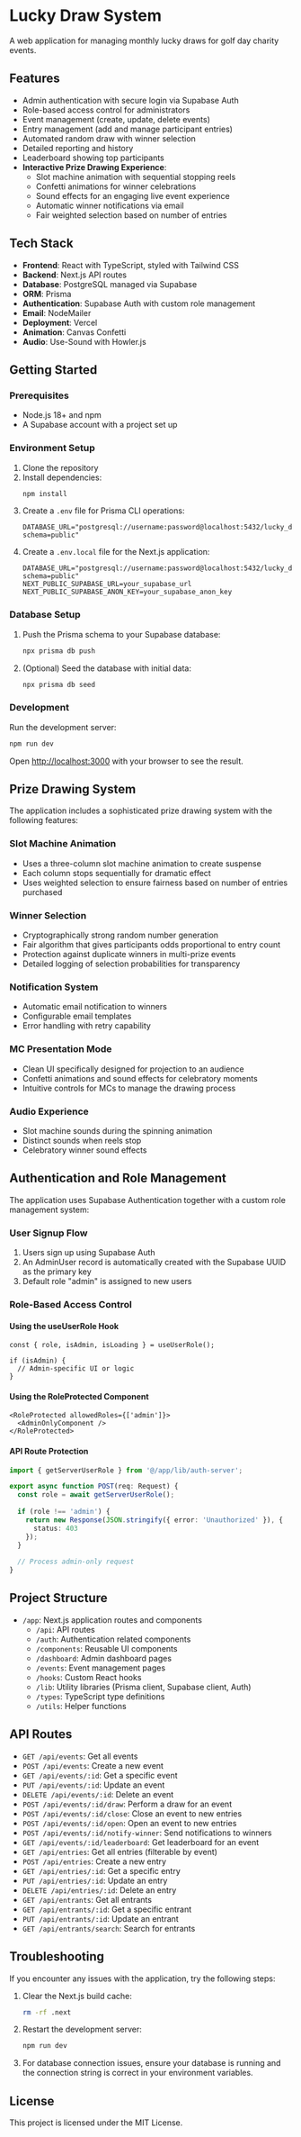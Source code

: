 # Lucky Draw System

A web application for managing monthly lucky draws for golf day charity events.

## Features

- Admin authentication with secure login via Supabase Auth
- Role-based access control for administrators
- Event management (create, update, delete events)
- Entry management (add and manage participant entries)
- Automated random draw with winner selection
- Detailed reporting and history
- Leaderboard showing top participants
- **Interactive Prize Drawing Experience**:
  - Slot machine animation with sequential stopping reels
  - Confetti animations for winner celebrations
  - Sound effects for an engaging live event experience
  - Automatic winner notifications via email
  - Fair weighted selection based on number of entries

## Tech Stack

- **Frontend**: React with TypeScript, styled with Tailwind CSS
- **Backend**: Next.js API routes
- **Database**: PostgreSQL managed via Supabase
- **ORM**: Prisma
- **Authentication**: Supabase Auth with custom role management
- **Email**: NodeMailer
- **Deployment**: Vercel
- **Animation**: Canvas Confetti
- **Audio**: Use-Sound with Howler.js

## Getting Started

### Prerequisites

- Node.js 18+ and npm
- A Supabase account with a project set up

### Environment Setup

1. Clone the repository
2. Install dependencies:
   ```bash
   npm install
   ```
3. Create a `.env` file for Prisma CLI operations:
   ```
   DATABASE_URL="postgresql://username:password@localhost:5432/lucky_draw?schema=public"
   ```
4. Create a `.env.local` file for the Next.js application:
   ```
   DATABASE_URL="postgresql://username:password@localhost:5432/lucky_draw?schema=public"
   NEXT_PUBLIC_SUPABASE_URL=your_supabase_url
   NEXT_PUBLIC_SUPABASE_ANON_KEY=your_supabase_anon_key
   ```

### Database Setup

1. Push the Prisma schema to your Supabase database:
   ```bash
   npx prisma db push
   ```
2. (Optional) Seed the database with initial data:
   ```bash
   npx prisma db seed
   ```

### Development

Run the development server:

```bash
npm run dev
```

Open [http://localhost:3000](http://localhost:3000) with your browser to see the result.

## Prize Drawing System

The application includes a sophisticated prize drawing system with the following features:

### Slot Machine Animation
- Uses a three-column slot machine animation to create suspense
- Each column stops sequentially for dramatic effect
- Uses weighted selection to ensure fairness based on number of entries purchased

### Winner Selection
- Cryptographically strong random number generation
- Fair algorithm that gives participants odds proportional to entry count
- Protection against duplicate winners in multi-prize events
- Detailed logging of selection probabilities for transparency

### Notification System
- Automatic email notification to winners
- Configurable email templates
- Error handling with retry capability

### MC Presentation Mode
- Clean UI specifically designed for projection to an audience
- Confetti animations and sound effects for celebratory moments
- Intuitive controls for MCs to manage the drawing process

### Audio Experience
- Slot machine sounds during the spinning animation
- Distinct sounds when reels stop
- Celebratory winner sound effects

## Authentication and Role Management

The application uses Supabase Authentication together with a custom role management system:

### User Signup Flow
1. Users sign up using Supabase Auth
2. An AdminUser record is automatically created with the Supabase UUID as the primary key
3. Default role "admin" is assigned to new users

### Role-Based Access Control

#### Using the useUserRole Hook
```tsx
const { role, isAdmin, isLoading } = useUserRole();

if (isAdmin) {
  // Admin-specific UI or logic
}
```

#### Using the RoleProtected Component
```tsx
<RoleProtected allowedRoles={['admin']}>
  <AdminOnlyComponent />
</RoleProtected>
```

#### API Route Protection
```typescript
import { getServerUserRole } from '@/app/lib/auth-server';

export async function POST(req: Request) {
  const role = await getServerUserRole();
  
  if (role !== 'admin') {
    return new Response(JSON.stringify({ error: 'Unauthorized' }), { 
      status: 403 
    });
  }
  
  // Process admin-only request
}
```

## Project Structure

- `/app`: Next.js application routes and components
  - `/api`: API routes
  - `/auth`: Authentication related components
  - `/components`: Reusable UI components
  - `/dashboard`: Admin dashboard pages
  - `/events`: Event management pages
  - `/hooks`: Custom React hooks
  - `/lib`: Utility libraries (Prisma client, Supabase client, Auth)
  - `/types`: TypeScript type definitions
  - `/utils`: Helper functions

## API Routes

- `GET /api/events`: Get all events
- `POST /api/events`: Create a new event
- `GET /api/events/:id`: Get a specific event
- `PUT /api/events/:id`: Update an event
- `DELETE /api/events/:id`: Delete an event
- `POST /api/events/:id/draw`: Perform a draw for an event
- `POST /api/events/:id/close`: Close an event to new entries
- `POST /api/events/:id/open`: Open an event to new entries
- `POST /api/events/:id/notify-winner`: Send notifications to winners
- `GET /api/events/:id/leaderboard`: Get leaderboard for an event
- `GET /api/entries`: Get all entries (filterable by event)
- `POST /api/entries`: Create a new entry
- `GET /api/entries/:id`: Get a specific entry
- `PUT /api/entries/:id`: Update an entry
- `DELETE /api/entries/:id`: Delete an entry
- `GET /api/entrants`: Get all entrants
- `GET /api/entrants/:id`: Get a specific entrant
- `PUT /api/entrants/:id`: Update an entrant
- `GET /api/entrants/search`: Search for entrants

## Troubleshooting

If you encounter any issues with the application, try the following steps:

1. Clear the Next.js build cache:
   ```bash
   rm -rf .next
   ```

2. Restart the development server:
   ```bash
   npm run dev
   ```

3. For database connection issues, ensure your database is running and the connection string is correct in your environment variables.

## License

This project is licensed under the MIT License.
